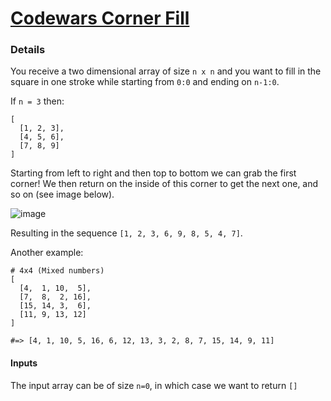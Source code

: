 # [Codewars Corner Fill](https://www.codewars.com/kata/60b7d7c82358010006c0cda5)

### Details
You receive a two dimensional array of size `n x n` and you want to fill in the square in one stroke while starting from `0:0` and ending on `n-1:0`.

If `n = 3` then:
```
[
  [1, 2, 3],
  [4, 5, 6],
  [7, 8, 9]
]
```

Starting from left to right and then top to bottom we can grab the first corner! We then return on the inside of this corner to get the next one, and so on (see image below).

![image](https://files.gitter.im/55db43670fc9f982beae700d/koKc/corners.svg)

Resulting in the sequence `[1, 2, 3, 6, 9, 8, 5, 4, 7]`.

Another example:
```
# 4x4 (Mixed numbers)
[
  [4,  1, 10,  5],
  [7,  8,  2, 16],
  [15, 14, 3,  6],
  [11, 9, 13, 12]
]

#=> [4, 1, 10, 5, 16, 6, 12, 13, 3, 2, 8, 7, 15, 14, 9, 11]
```

#### Inputs
The input array can be of size `n=0`, in which case we want to return `[]`

